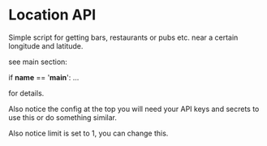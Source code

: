 # Location API
Simple script for getting bars, restaurants or pubs etc. near a certain longitude and latitude.

see main section:

if __name__ == '__main__':
  ...
  
for details.

Also notice the config at the top you will need your API keys and secrets to use this or do something similar. 

Also notice limit is set to 1, you can change this.

